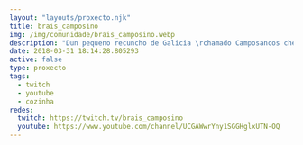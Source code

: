 ```yaml
---
layout: "layouts/proxecto.njk"
title: brais_camposino
img: /img/comunidade/brais_camposino.webp
description: "Dun pequeno recuncho de Galicia \rchamado Camposancos chega Brais. \rDende ben pequeno sempre tivo \rcuriosidade do mundo audiovisual, e\rdende hai un par de anos dedícase\ra elo profesionalmente. Nos seus principais hobbys destacan \ra música e os videoxogos.\n\nO mundo do vídeoxogo é o contindo \rprincipal, pero unhas receitas de\rcociña, ou algunha pequena ruta \rpola natureza teñen oco.\r\r\nPero o máis importante, contindo \ren galego."
date: 2018-03-31 18:14:28.805293
active: false
type: proxecto
tags:
  - twitch
  - youtube
  - cozinha
redes:
  twitch: https://twitch.tv/brais_camposino
  youtube: https://www.youtube.com/channel/UCGAWwrYny1SGGHglxUTN-OQ
---
```

